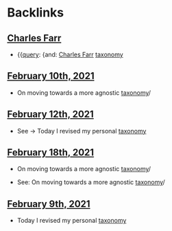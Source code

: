 
# Backlinks
## [Charles Farr](<Charles Farr.md>)
- {{[query](<query.md>): {and: [Charles Farr](<Charles Farr.md>) [taxonomy](<taxonomy.md>)

## [February 10th, 2021](<February 10th, 2021.md>)
- On moving towards a more agnostic [taxonomy](<taxonomy.md>)/

## [February 12th, 2021](<February 12th, 2021.md>)
- See → Today I revised my personal [taxonomy](<taxonomy.md>)

## [February 18th, 2021](<February 18th, 2021.md>)
- On moving towards a more agnostic [taxonomy](<taxonomy.md>)/

- See: On moving towards a more agnostic [taxonomy](<taxonomy.md>)/

## [February 9th, 2021](<February 9th, 2021.md>)
- Today I revised my personal [taxonomy](<taxonomy.md>)

